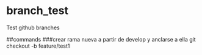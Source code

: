 # branch_test
Test github branches

##commands
###crear rama nueva a partir de develop y anclarse a ella
git checkout -b feature/test1


